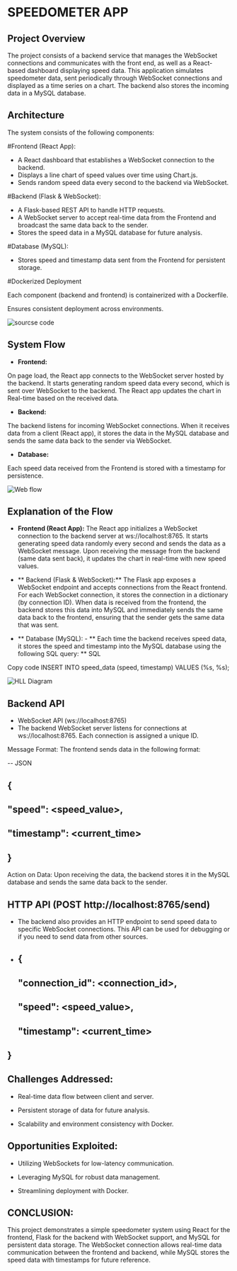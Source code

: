 # SPEEDOMETER APP


## Project Overview
The project consists of a backend service that manages the WebSocket connections and communicates with the front end, as well as a React-based dashboard displaying speed data. This application simulates speedometer data, sent periodically through WebSocket connections and displayed as a time series on a chart. The backend also stores the incoming data in a MySQL database.

## Architecture

The system consists of the following components:

#Frontend (React App):

- A React dashboard that establishes a WebSocket connection to the backend.
- Displays a line chart of speed values over time using Chart.js.
- Sends random speed data every second to the backend via WebSocket.

#Backend (Flask & WebSocket):

- A Flask-based REST API to handle HTTP requests.
- A WebSocket server to accept real-time data from the Frontend and broadcast the same data back to the sender.
- Stores the speed data in a MySQL database for future analysis.
  
#Database (MySQL):

- Stores speed and timestamp data sent from the Frontend for persistent storage.

#Dockerized Deployment

Each component (backend and frontend) is containerized with a Dockerfile.

Ensures consistent deployment across environments.

![sourcse code](https://github.com/user-attachments/assets/ece4d098-219b-417a-87f3-bcbd2b514194)


## System Flow

- **Frontend:**

On page load, the React app connects to the WebSocket server hosted by the backend.
It starts generating random speed data every second, which is sent over WebSocket to the backend.
The React app updates the chart in Real-time based on the received data.

- **Backend:**

The backend listens for incoming WebSocket connections.
When it receives data from a client (React app), it stores the data in the MySQL database and sends the same data back to the sender via WebSocket.

- **Database:**

Each speed data received from the Frontend is stored with a timestamp for persistence.

![Web flow](https://github.com/user-attachments/assets/42afeb68-40c1-479e-bc53-ad7288ed5627)



## Explanation of the Flow
- **Frontend (React App):**
The React app initializes a WebSocket connection to the backend server at ws://localhost:8765.
It starts generating speed data randomly every second and sends the data as a WebSocket message.
Upon receiving the message from the backend (same data sent back), it updates the chart in real-time with new speed values.

- ** Backend (Flask & WebSocket):**
The Flask app exposes a WebSocket endpoint and accepts connections from the React frontend.
For each WebSocket connection, it stores the connection in a dictionary (by connection ID).
When data is received from the frontend, the backend stores this data into MySQL and immediately sends the same data back to the frontend, ensuring that the sender gets the same data that was sent.

- ** Database (MySQL): - **
Each time the backend receives speed data, it stores the speed and timestamp into the MySQL database using the following SQL query:
** SQL
  
Copy code
INSERT INTO speed_data (speed, timestamp) VALUES (%s, %s);


![HLL Diagram](https://github.com/user-attachments/assets/f8a7009b-f2f8-4f79-a932-09f1af86c32e)


## Backend API
- WebSocket API (ws://localhost:8765)
- The backend WebSocket server listens for connections at ws://localhost:8765. Each connection is assigned a unique ID.

Message Format:
The frontend sends data in the following format:

-- JSON
## {
  ## "speed": <speed_value>,
##   "timestamp": <current_time>
## }

Action on Data:
Upon receiving the data, the backend stores it in the MySQL database and sends the same data back to the sender.



## HTTP API (POST http://localhost:8765/send)
- The backend also provides an HTTP endpoint to send speed data to specific WebSocket connections. This API can be used for debugging or if you need to send data from other sources.

- ## {
  ## "connection_id": <connection_id>,
  ## "speed": <speed_value>,
  ## "timestamp": <current_time>
## } 

## Challenges Addressed:

- Real-time data flow between client and server.

- Persistent storage of data for future analysis.

- Scalability and environment consistency with Docker.

## Opportunities Exploited:

- Utilizing WebSockets for low-latency communication.

- Leveraging MySQL for robust data management.

- Streamlining deployment with Docker.


## CONCLUSION:
This project demonstrates a simple speedometer system using React for the frontend, Flask for the backend with WebSocket support, and MySQL for persistent data storage. The WebSocket connection allows real-time data communication between the frontend and backend, while MySQL stores the speed data with timestamps for future reference.
  







